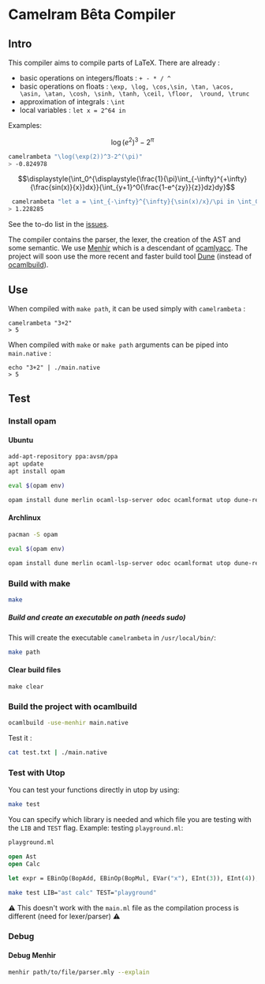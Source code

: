 # Camelram Bêta Compiler #

## Intro ##
This compiler aims to compile parts of LaTeX. There are already : 
- basic operations on integers/floats : `+ - * / ^`
- basic operations on floats : `\exp, \log, \cos,\sin, \tan, \acos, \asin, \atan, \cosh, \sinh, \tanh, \ceil, \floor, 
\round, \trunc`
- approximation of integrals : `\int`
- local variables : `let x = 2^64 in`

Examples:

$$ \displaystyle{\log(e^2)^3-2^{\pi}} $$
```sh 
camelrambeta "\log(\exp(2))^3-2^(\pi)" 
> -0.824978
```
$$\displaystyle{\int_0^{\displaystyle{\frac{1}{\pi}\int_{-\infty}^{+\infty}{\frac{sin(x)}{x}}dx}}{\int_{y+1}^0{\frac{1-e^{zy}}{z}}dz}dy}$$
```sh 
 camelrambeta "let a = \int_{-\infty}^{\infty}{\sin(x)/x}/\pi in \int_0^a{\int_{y+1}^0{(1-\exp(z*y))/z}d(z)}d(y)"   
> 1.228285
```

See the to-do list in the [issues](https://github.com/Camelram-Beta/compiler/issues).

The compiler contains the parser, the lexer, the creation of the AST and some semantic. We use 
[Menhir](http://gallium.inria.fr/~fpottier/menhir/) which is a descendant of 
[ocamlyacc](https://v2.ocaml.org/manual/lexyacc.html). The project will soon use the more recent and faster build 
tool [Dune](https://dune.build/) (instead of [ocamlbuild](https://github.com/ocaml/ocamlbuild)).

## Use ##

When compiled with `make path`, it can be used simply with `camelrambeta` : 
```shell
camelrambeta "3+2"
> 5 
```

When compiled with `make` or `make path` arguments can be piped into `main.native` : 
```shell
echo "3+2" | ./main.native 
> 5
```


## Test ##
### Install opam 
#### Ubuntu
```sh
add-apt-repository ppa:avsm/ppa
apt update
apt install opam

eval $(opam env)

opam install dune merlin ocaml-lsp-server odoc ocamlformat utop dune-release
```

#### Archlinux 
```sh
pacman -S opam

eval $(opam env)

opam install dune merlin ocaml-lsp-server odoc ocamlformat utop dune-release
```
### Build with make
```sh 
make
```

##### Build and create an executable on path (needs sudo)
This will create the executable `camelrambeta` in `/usr/local/bin/`:
```sh 
make path
```

#### Clear build files
``` 
make clear
```

### Build the project with ocamlbuild
```sh
ocamlbuild -use-menhir main.native 
```

Test it :
```sh 
cat test.txt | ./main.native
```

### Test with Utop
You can test your functions directly in utop by using:
```sh 
make test 
```
You can specify which library is needed and which file you are testing with the `LIB` and `TEST` flag. Example: testing 
`playground.ml`:
```ocaml
playground.ml

open Ast 
open Calc

let expr = EBinOp(BopAdd, EBinOp(BopMul, EVar("x"), EInt(3)), EInt(4));;
```
```sh 
make test LIB="ast calc" TEST="playground"
```
⚠️ This doesn't work with the `main.ml` file as the compilation process is different (need for lexer/parser) ⚠️

### Debug 
#### Debug Menhir 
```sh 
menhir path/to/file/parser.mly --explain
```
